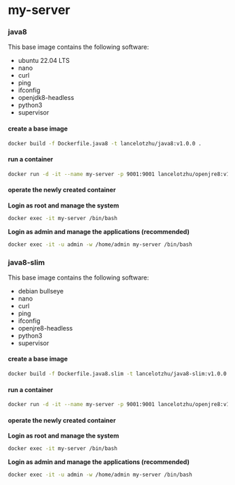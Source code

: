 # my-server

### java8

This base image contains the following software:
- ubuntu 22.04 LTS
- nano
- curl
- ping
- ifconfig
- openjdk8-headless
- python3
- supervisor

#### create a base image
```sh
docker build -f Dockerfile.java8 -t lancelotzhu/java8:v1.0.0 .
```

#### run a container
```sh
docker run -d -it --name my-server -p 9001:9001 lancelotzhu/openjre8:v1.0.0
```

#### operate the newly created container
**Login as root and manage the system**
```sh
docker exec -it my-server /bin/bash
```
**Login as admin and manage the applications (recommended)**
```sh
docker exec -it -u admin -w /home/admin my-server /bin/bash
```

### java8-slim

This base image contains the following software:
- debian bullseye
- nano
- curl
- ping
- ifconfig
- openjre8-headless
- python3
- supervisor

#### create a base image
```sh
docker build -f Dockerfile.java8.slim -t lancelotzhu/java8-slim:v1.0.0 .
```

#### run a container
```sh
docker run -d -it --name my-server -p 9001:9001 lancelotzhu/openjre8:v1.0.0
```

#### operate the newly created container
**Login as root and manage the system**
```sh
docker exec -it my-server /bin/bash
```
**Login as admin and manage the applications (recommended)**
```sh
docker exec -it -u admin -w /home/admin my-server /bin/bash
```